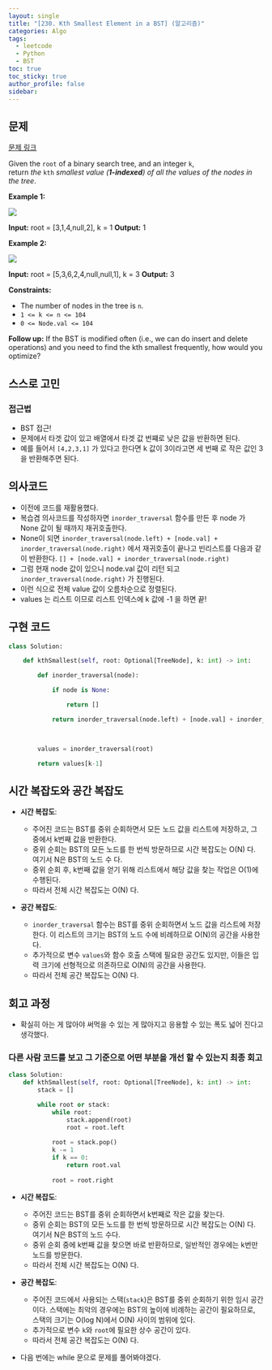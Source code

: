 ```yaml
---
layout: single
title: "[230. Kth Smallest Element in a BST] (알고리즘)"
categories: Algo
tags:
  - leetcode
  - Python
  - BST
toc: true
toc_sticky: true
author_profile: false
sidebar:
---
```


## 문제

[문제 링크](https://leetcode.com/problems/kth-smallest-element-in-a-bst/?envType=study-plan-v2&envId=top-interview-150)

Given the `root` of a binary search tree, and an integer `k`, return _the_ `kth` _smallest value (**1-indexed**) of all the values of the nodes in the tree_.

**Example 1:**

![](https://assets.leetcode.com/uploads/2021/01/28/kthtree1.jpg)

**Input:** root = [3,1,4,null,2], k = 1
**Output:** 1

**Example 2:**

![](https://assets.leetcode.com/uploads/2021/01/28/kthtree2.jpg)

**Input:** root = [5,3,6,2,4,null,null,1], k = 3
**Output:** 3

**Constraints:**

- The number of nodes in the tree is `n`.
- `1 <= k <= n <= 104`
- `0 <= Node.val <= 104`

**Follow up:** If the BST is modified often (i.e., we can do insert and delete operations) and you need to find the kth smallest frequently, how would you optimize?

## 스스로 고민

### 접근법

- BST 접근!
- 문제에서 타겟 값이 있고 배열에서 타겟 값 번쨰로 낮은 값을 반환하면 된다.
- 예를 들어서 `[4,2,3,1]` 가 있다고 한다면 k 값이 3이라고면 세 번째 로 작은 값인 3을 반환해주면 된다.

## 의사코드

- 이전에 코드를 재활용했다.
- 복습겸 의사코드를 작성하자면 `inorder_traversal` 함수를 만든 후 node 가 None 값이 될 때까지 재귀호출한다.
- None이 되면 `inorder_traversal(node.left) + [node.val] + inorder_traversal(node.right)` 에서 재귀호출이 끝나고  빈리스트를 다음과 같이 반환한다. `[] + [node.val] + inorder_traversal(node.right)` 
- 그럼 현재 node 값이 있으니 node.val 값이 리턴 되고 `inorder_traversal(node.right)` 가 진행된다.
- 이런 식으로 전체 value 값이 오름차순으로 정렬된다.
- values 는 리스트 이므로 리스트 인덱스에 k 값에 -1 을 하면 끝!
## 구현 코드

```python
class Solution:

    def kthSmallest(self, root: Optional[TreeNode], k: int) -> int:

        def inorder_traversal(node):

            if node is None:

                return []

            return inorder_traversal(node.left) + [node.val] + inorder_traversal(node.right)

  

        values = inorder_traversal(root)

        return values[k-1]
```

## 시간 복잡도와 공간 복잡도

- **시간 복잡도**:
    
    - 주어진 코드는 BST를 중위 순회하면서 모든 노드 값을 리스트에 저장하고, 그 중에서 k번째 값을 반환한다.
    - 중위 순회는 BST의 모든 노드를 한 번씩 방문하므로 시간 복잡도는 O(N) 다. 여기서 N은 BST의 노드 수 다.
    - 중위 순회 후, k번째 값을 얻기 위해 리스트에서 해당 값을 찾는 작업은 O(1)에 수행된다.
    - 따라서 전체 시간 복잡도는 O(N) 다.

- **공간 복잡도**:
    
    - `inorder_traversal` 함수는 BST를 중위 순회하면서 노드 값을 리스트에 저장한다. 이 리스트의 크기는 BST의 노드 수에 비례하므로 O(N)의 공간을 사용한다.
    - 추가적으로 변수 `values`와 함수 호출 스택에 필요한 공간도 있지만, 이들은 입력 크기에 선형적으로 의존하므로 O(N)의 공간을 사용한다.
    - 따라서 전체 공간 복잡도는 O(N) 다.

## 회고 과정

- 확실히 아는 게 많아야 써먹을 수 있는 게 많아지고 응용할 수 있는 폭도 넓어 진다고 생각했다.

### 다른 사람 코드를 보고 그 기준으로 어떤 부분을 개선 할 수 있는지 최종 회고

```python
class Solution:
    def kthSmallest(self, root: Optional[TreeNode], k: int) -> int:   
        stack = []

        while root or stack:
            while root:
                stack.append(root)
                root = root.left
            
            root = stack.pop()
            k -= 1
            if k == 0:
                return root.val
            
            root = root.right
```

- **시간 복잡도**:
    
    - 주어진 코드는 BST를 중위 순회하면서 k번째로 작은 값을 찾는다.
    - 중위 순회는 BST의 모든 노드를 한 번씩 방문하므로 시간 복잡도는 O(N) 다. 여기서 N은 BST의 노드 수다.
    - 중위 순회 중에 k번째 값을 찾으면 바로 반환하므로, 일반적인 경우에는 k번만 노드를 방문한다.
    - 따라서 전체 시간 복잡도는 O(N) 다.

- **공간 복잡도**:
    
    - 주어진 코드에서 사용되는 스택(`stack`)은 BST를 중위 순회하기 위한 임시 공간이다. 스택에는 최악의 경우에는 BST의 높이에 비례하는 공간이 필요하므로, 스택의 크기는 O(log N)에서 O(N) 사이의 범위에 있다.
    - 추가적으로 변수 `k`와 `root`에 필요한 상수 공간이 있다.
    - 따라서 전체 공간 복잡도는 O(N) 다.

- 다음 번에는 while 문으로 문제를 풀어봐야겠다.
